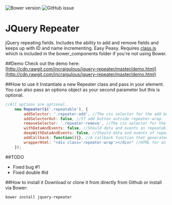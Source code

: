![Bower version](https://img.shields.io/bower/v/jquery-repeater.svg?style=flat-square) 
![GitHub issue](https://img.shields.io/github/issues/incraigulous/jquery-repeater.svg?style=flat-square)
# JQuery Repeater
jQuery repeating fields. Includes the ability to add and remove fields and keeps up with ID and name incrementing. Easy Peasy. Requires [class.js](https://classjs.readthedocs.org/en/latest/) which is included in the bower_components folder if you're not using Bower.

##Demo
Check out the demo here: [http://cdn.rawgit.com/incraigulous/jquery-repeater/master/demo.html](http://cdn.rawgit.com/incraigulous/jquery-repeater/master/demo.html)

##How to use it
Instantiate a new Repeater class and pass in your element. You can also pass an options object as your second parameter but this is optional.

````javascript
//All options are optional.
    new Repeater($('.repeatable'), {
        addSelector: '.repeater-add', //The css selector for the add button.
        addSelectorOut: false, //If add button outside repeater-wrap.
        removeSelector: '.repeater-remove', //The css selector for the remove button.
        withDataAndEvents: false, //Should data and events on repeatable sections be cloned?
        deepWithDataAndEvents: false, //Should data and events of repeatable sections descendants be cloned?
        addCallback: function(){}, //A callback function that generated repeatable sections will be passed into.
        wrapperHtml: "<div class='repeater-wrap'></div>" //HTML for an element to wrap all repeatable sections in.
    });
````
##TODO
- Fixed bug  #1
- Fixed double #id

##How to install it
Download or clone it from directly from Github or install via Bower:
````
bower install jquery-repeater
````
